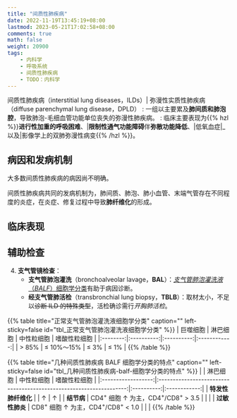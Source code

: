 ```yaml
---
title: "间质性肺疾病"
date: 2022-11-19T13:45:19+08:00
lastmod: 2023-05-21T17:02:58+08:00
comments: true
math: false
weight: 20900
tags:
    - 内科学
    - 呼吸系统
    - 间质性肺疾病
    - TODO：内科学
---
```


间质性肺疾病（interstitial lung diseases，ILDs）| 弥漫性实质性肺疾病（diffuse parenchymal lung disease，DPLD）
: 一组以主要累及**肺间质和肺泡腔**，导致肺泡-毛细血管功能单位丧失的弥漫性肺疾病。
: 临床主要表现为{{% hzl %}}**进行性加重的呼吸困难**、|**限制性通气功能障碍**伴**弥散功能降低**、|低氧血症|_以及|影像学上的双肺弥漫性病变{{% /hzl %}}。

<!--more-->

## 病因和发病机制

大多数间质性肺疾病的病因尚不明确。

间质性肺疾病共同的发病机制为，肺间质、肺泡、肺小血管、末端气管存在不同程度的炎症，在炎症、修复过程中导致**肺纤维化**的形成。

## 临床表现

## 辅助检查

4. **支气管镜检查**：
    - **支气管肺泡灌洗**（bronchoalveolar lavage，**BAL**）：[*支气管肺泡灌洗液*（*BALF*）细胞学分类](#tbl_正常支气管肺泡灌洗液细胞学分类)有助于病因诊断。
    - **经支气管肺活检**（transbronchial lung biopsy，**TBLB**）：取材太小，不足以~~诊断 ILD 的特殊类型~~，活检确诊需行*开胸肺活检*。

{{% table title="正常支气管肺泡灌洗液细胞学分类" caption="" left-sticky=false id="tbl_正常支气管肺泡灌洗液细胞学分类" %}}
| 巨噬细胞 |  淋巴细胞  | 中性粒细胞 | 嗜酸性粒细胞 |
|:--------:|:----------:|:----------:|:------------:|
|  \> 85%  | ≤ 10%～15% |    ≤ 3%    |     ≤ 1%     |
{{% /table %}}

{{% table title="几种间质性肺疾病 BALF 细胞学分类的特点" caption="" left-sticky=false id="tbl_几种间质性肺疾病-balf-细胞学分类的特点" %}}
|                    |                               淋巴细胞                              | 中性粒细胞 | 嗜酸性粒细胞 |
|:------------------:|:-------------------------------------------------------------------:|:----------:|:------------:|
| **特发性肺纤维化** |                                                                     |      ↑     |       ↑      |
|     **结节病**     | CD4<sup>+</sup> 细胞 ↑ 为主，CD4<sup>+</sup>/CD8<sup>+</sup> \> 3.5 |            |              |
|   **过敏性肺炎**   | CD8<sup>+</sup> 细胞 ↑ 为主，CD4<sup>+</sup>/CD8<sup>+</sup> \< 1.0 |            |              |
{{% /table %}}
